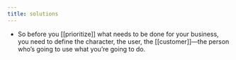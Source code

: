 ```yaml
---
title: solutions
---
```


- So before you [[prioritize]] what needs to be done for your business, you need to define the character, the user, the [[customer]]—the  person who’s going to use what you’re going to do.
